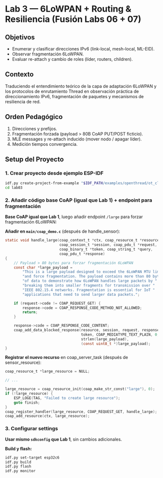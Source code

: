 # Lab 3 — 6LoWPAN + Routing & Resiliencia (Fusión Labs 06 + 07)

## Objetivos
- Enumerar y clasificar direcciones IPv6 (link-local, mesh-local, ML-EID).
- Observar fragmentación 6LoWPAN.
- Evaluar re-attach y cambio de roles (líder, routers, children).

## Contexto
Traduciendo el entendimiento teórico de la capa de adaptación 6LoWPAN y los protocolos de enrutamiento Thread en observación práctica de direccionamiento IPv6, fragmentación de paquetes y mecanismos de resiliencia de red.

## Orden Pedagógico
1. Direcciones y prefijos.
2. Fragmentación forzada (payload > 80B CoAP PUT/POST ficticio).
3. MLE messages y re-attach inducido (mover nodo / apagar líder).
4. Medición tiempos convergencia.

## Setup del Proyecto

### 1. Crear proyecto desde ejemplo ESP-IDF
```bash
idf.py create-project-from-example "$IDF_PATH/examples/openthread/ot_cli" lab03
cd lab03
```

### 2. Añadir código base CoAP (igual que Lab 1) + endpoint para fragmentación

**Base CoAP igual que Lab 1**, luego añadir endpoint `/large` para forzar fragmentación 6LoWPAN:

**Añadir en `main/coap_demo.c`** (después de handle_sensor):
```c
static void handle_large(coap_context_t *ctx, coap_resource_t *resource,
                         coap_session_t *session, coap_pdu_t *request,
                         coap_binary_t *token, coap_string_t *query,
                         coap_pdu_t *response)
{
    // Payload > 80 bytes para forzar fragmentación 6LoWPAN
    const char *large_payload =
        "This is a large payload designed to exceed the 6LoWPAN MTU limit "
        "and force fragmentation. The payload contains more than 80 bytes "
        "of data to demonstrate how 6LoWPAN handles large packets by "
        "breaking them into smaller fragments for transmission over "
        "IEEE 802.15.4 networks. Fragmentation is essential for IoT "
        "applications that need to send larger data packets.";

    if (request->code != COAP_REQUEST_GET) {
        response->code = COAP_RESPONSE_CODE_METHOD_NOT_ALLOWED;
        return;
    }

    response->code = COAP_RESPONSE_CODE_CONTENT;
    coap_add_data_blocked_response(resource, session, request, response,
                                   token, COAP_MEDIATYPE_TEXT_PLAIN, 0,
                                   strlen(large_payload),
                                   (const uint8_t *)large_payload);
}
```

**Registrar el nuevo recurso** en coap_server_task (después de sensor_resource):
```c
coap_resource_t *large_resource = NULL;

// ...

large_resource = coap_resource_init(coap_make_str_const("large"), 0);
if (!large_resource) {
    ESP_LOGE(TAG, "Failed to create large resource");
    goto finish;
}
coap_register_handler(large_resource, COAP_REQUEST_GET, handle_large);
coap_add_resource(ctx, large_resource);
```

### 3. Configurar settings

**Usar mismo `sdkconfig` que Lab 1**, sin cambios adicionales.

**Build y flash:**
```bash
idf.py set-target esp32c6
idf.py build
idf.py flash
idf.py monitor
```
